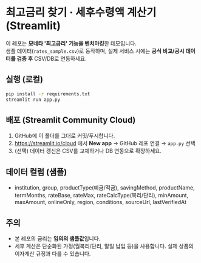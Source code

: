 
# 최고금리 찾기 · 세후수령액 계산기 (Streamlit)

이 레포는 **모네타 '최고금리' 기능을 벤치마킹**한 데모입니다.  
샘플 데이터(`rates_sample.csv`)로 동작하며, 실제 서비스 시에는 **공식 비교/공시 데이터를 검증 후** CSV/DB로 연동하세요.

## 실행 (로컬)
```bash
pip install -r requirements.txt
streamlit run app.py
```

## 배포 (Streamlit Community Cloud)
1. GitHub에 이 폴더를 그대로 커밋/푸시합니다.
2. https://streamlit.io/cloud 에서 **New app** → GitHub 레포 연결 → `app.py` 선택
3. (선택) 데이터 갱신은 CSV를 교체하거나 DB 연동으로 확장하세요.

## 데이터 컬럼 (샘플)
- institution, group, productType(예금/적금), savingMethod, productName, termMonths, rateBase, rateMax, rateCalcType(복리/단리), minAmount, maxAmount, onlineOnly, region, conditions, sourceUrl, lastVerifiedAt

## 주의
- 본 레포의 금리는 **임의의 샘플값**입니다.
- 세후 계산은 단순화된 가정(월복리/단리, 말일 납입 등)을 사용합니다. 실제 상품의 이자계산 규정과 다를 수 있습니다.
